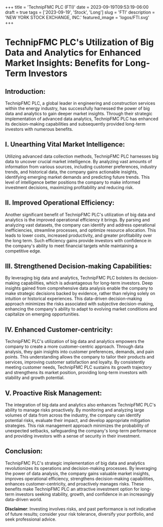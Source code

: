 +++
title = 'TechnipFMC PLC (FTI)'
date = 2023-09-19T09:53:19-06:00
draft = true
tags = ['2023-09-19', 'Stock', 'Long']
slug = 'FTI'
description = 'NEW YORK STOCK EXCHANGE, INC.'
featured_image = 'logos/FTI.svg'
+++
# TechnipFMC PLC's Utilization of Big Data and Analytics for Enhanced Market Insights: Benefits for Long-Term Investors

## Introduction:
TechnipFMC PLC, a global leader in engineering and construction services within the energy industry, has successfully harnessed the power of big data and analytics to gain deeper market insights. Through their strategic implementation of advanced data analytics, TechnipFMC PLC has enhanced its decision-making capabilities and subsequently provided long-term investors with numerous benefits.

## I. Unearthing Vital Market Intelligence:
Utilizing advanced data collection methods, TechnipFMC PLC harnesses big data to uncover crucial market intelligence. By analyzing vast amounts of information from various sources, including customer preferences, industry trends, and historical data, the company gains actionable insights, identifying emerging market demands and predicting future trends. This level of intelligence better positions the company to make informed investment decisions, maximizing profitability and reducing risk.

## II. Improved Operational Efficiency:
Another significant benefit of TechnipFMC PLC's utilization of big data and analytics is the improved operational efficiency it brings. By parsing and analyzing vast datasets, the company can identify and address operational inefficiencies, streamline processes, and optimize resource allocation. This leads to lower costs, increased productivity, and greater profitability over the long term. Such efficiency gains provide investors with confidence in the company's ability to meet financial targets while maintaining a competitive edge.

## III. Strengthened Decision-making Capabilities:
By leveraging big data and analytics, TechnipFMC PLC bolsters its decision-making capabilities, which is advantageous for long-term investors. Deep insights gained from comprehensive data analysis enable the company to make strategic decisions backed by evidence, rather than relying solely on intuition or historical experiences. This data-driven decision-making approach minimizes the risks associated with subjective decision-making, enhancing the company's ability to adapt to evolving market conditions and capitalize on emerging opportunities.

## IV. Enhanced Customer-centricity:
TechnipFMC PLC's utilization of big data and analytics empowers the company to create a more customer-centric approach. Through data analysis, they gain insights into customer preferences, demands, and pain points. This understanding allows the company to tailor their products and services, improving customer satisfaction and loyalty. By consistently meeting customer needs, TechnipFMC PLC sustains its growth trajectory and strengthens its market position, providing long-term investors with stability and growth potential.

## V. Proactive Risk Management:
The integration of big data and analytics also enhances TechnipFMC PLC's ability to manage risks proactively. By monitoring and analyzing large volumes of data from across the industry, the company can identify potential risks, evaluate their impact, and develop appropriate mitigation strategies. This risk management approach minimizes the probability of unexpected setbacks, safeguarding the company's long-term performance and providing investors with a sense of security in their investment.

## Conclusion:
TechnipFMC PLC's strategic implementation of big data and analytics revolutionizes its operations and decision-making processes. By leveraging the power of data analysis, the company gains valuable market insights, improves operational efficiency, strengthens decision-making capabilities, enhances customer-centricity, and proactively manages risks. These benefits make TechnipFMC PLC an attractive investment option for long-term investors seeking stability, growth, and confidence in an increasingly data-driven world.


**Disclaimer**: Investing involves risks, and past performance is not indicative of future results; consider your risk tolerance, diversify your portfolio, and seek professional advice.

